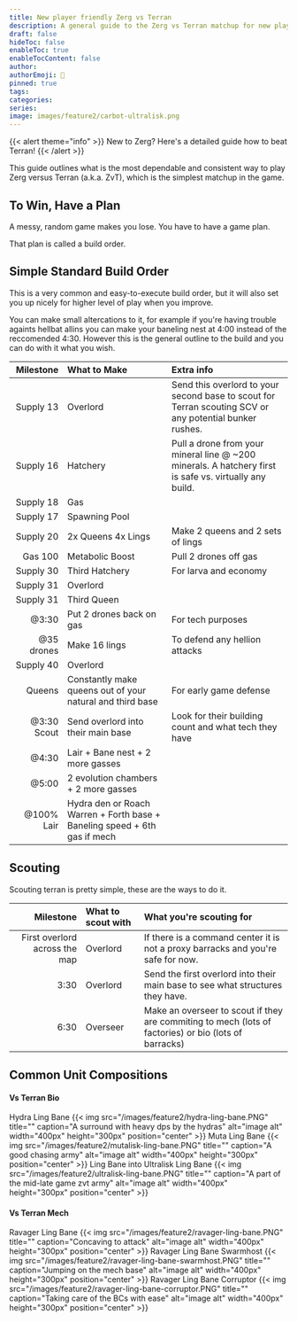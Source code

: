 ```yaml
---
title: New player friendly Zerg vs Terran
description: A general guide to the Zerg vs Terran matchup for new players
draft: false
hideToc: false
enableToc: true
enableTocContent: false
author:
authorEmoji: 🤖
pinned: true
tags:
categories:
series:
image: images/feature2/carbot-ultralisk.png
---
```


{{< alert theme="info" >}} 
New to Zerg? Here's a detailed guide how to beat Terran!
{{< /alert >}}

This guide outlines what is the most dependable and consistent way to play Zerg versus Terran (a.k.a. ZvT), which is the simplest matchup in the game.

## To Win, Have a Plan

A messy, random game makes you lose. You have to have a game plan. 

That plan is called a build order. 


<!--
{{< alert theme="info" >}} 
<strong>How to Read Build Orders</strong>
Figure 1:The first number on the left side of the line indicates what supply to make the object.
Figure 2:The text after the supply indicates what you're making at that supply.
Figure 3:If there is an "@" before the number, it indicates it is either a time or an amount you will have to build the object.
Figure 4: On the right side it tells you how to do it correctly.
{{< / >}} 
-->

<!--
{{< img src="/images/feature2/example.PNG" caption="How to Read Build Order" alt="image alt" width="500px" height="" position="center" >}}
-->

## Simple Standard Build Order

This is a very common and easy-to-execute build order, but it will also set you up nicely for higher level of play when you improve.

You can make small altercations to it, for example if you're having trouble againts hellbat allins you can make your baneling nest at 4:00 instead of the reccomended 4:30. However this is the general outline to the build and you can do with it what you wish.




| Milestone      | What to Make     | Extra info    |
| -------------: | :---------- | :----------- |
|  Supply 13 | Overlord   | Send this overlord to your second base to scout for Terran scouting SCV or any potential bunker rushes. |
|  Supply 16 | Hatchery   | Pull a drone from your mineral line @ ~200 minerals. A hatchery first is safe vs. virtually any build. |
|  Supply 18 | Gas   | |
|  Supply 17 | Spawning Pool   | |
|  Supply 20 | 2x Queens 4x Lings   | Make 2 queens and 2 sets of lings |
|  Gas 100 | Metabolic Boost | Pull 2 drones off gas |
|  Supply 30 | Third Hatchery | For larva and economy |
|  Supply 31 | Overlord ||
|  Supply 31 | Third Queen ||
|  @3:30 | Put 2 drones back on gas |For tech purposes|
|  @35 drones | Make 16 lings |To defend any hellion attacks|
|  Supply 40 | Overlord ||
|  Queens | Constantly make queens out of your natural and third base | For early game defense|
|  @3:30 Scout | Send overlord into their main base | Look for their building count and what tech they have|
|  @4:30 | Lair + Bane nest + 2 more gasses ||
|  @5:00 | 2 evolution chambers + 2 more gasses ||
|  @100% Lair | Hydra den or Roach Warren + Forth base + Baneling speed + 6th gas if mech ||

## Scouting

Scouting terran is pretty simple, these are the ways to do it.

| Milestone      | What to scout with     | What you're scouting for     |
| -------------: | :---------- | :----------- |
|  First overlord across the map | Overlord   | If there is a command center it is not a proxy barracks and you're safe for now. |
|  3:30 | Overlord   | Send the first overlord into their main base to see what structures they have. |
|  6:30 | Overseer   | Make an overseer to scout if they are commiting to mech (lots of factories) or bio (lots of barracks) |
## Common Unit Compositions

#### Vs Terran Bio

Hydra Ling Bane
{{< img src="/images/feature2/hydra-ling-bane.PNG" title="" caption="A surround with heavy dps by the hydras" alt="image alt" width="400px" height="300px" position="center" >}}
Muta Ling Bane
{{< img src="/images/feature2/mutalisk-ling-bane.PNG" title="" caption="A good chasing army" alt="image alt" width="400px" height="300px" position="center" >}}
Ling Bane into Ultralisk Ling Bane
{{< img src="/images/feature2/ultralisk-ling-bane.PNG" title="" caption="A part of the mid-late game zvt army" alt="image alt" width="400px" height="300px" position="center" >}}
#### Vs Terran Mech
Ravager Ling Bane
{{< img src="/images/feature2/ravager-ling-bane.PNG" title="" caption="Concaving to attack" alt="image alt" width="400px" height="300px" position="center" >}}
Ravager Ling Bane Swarmhost
{{< img src="/images/feature2/ravager-ling-bane-swarmhost.PNG" title="" caption="Jumping on the mech base" alt="image alt" width="400px" height="300px" position="center" >}}
Ravager Ling Bane Corruptor
{{< img src="/images/feature2/ravager-ling-bane-corruptor.PNG" title="" caption="Taking care of the BCs with ease" alt="image alt" width="400px" height="300px" position="center" >}}






